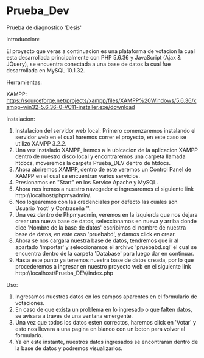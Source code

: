 # Prueba_Dev
Prueba de diagnostico 'Desis'

Introduccion:

El proyecto que veras a continuacion es una plataforma de votacion la cual esta desarrollada principalmente con PHP 5.6.36 y JavaScript (Ajax & JQuery), se encuentra conectada a una base de datos la cual fue desarrollada en MySQL 10.1.32.

Herramientas:

XAMPP: https://sourceforge.net/projects/xampp/files/XAMPP%20Windows/5.6.36/xampp-win32-5.6.36-0-VC11-installer.exe/download

Instalacion:

1. Instalacion del servidor web local: Primero comenzaremos instalando el servidor web en el cual haremos correr el proyecto, en este caso se utilizo XAMPP 3.2.2.
2. Una vez instalado XAMPP, iremos a la ubicacion de la aplicacion XAMPP dentro de nuestro disco local y encontraremos una carpeta llamada htdocs, moveremos la carpeta Prueba_DEV dentro de htdocs.
3. Ahora abriremos XAMPP, dentro de este veremos un Control Panel de XAMPP en el cual se encuentran varios servicios.
4. Presionamos en "Start" en los Service Apache y MySQL.
5. Ahora nos iremos a nuestro navegador e ingresaremos el siguiente link http://localhost/phpmyadmin/.
6. Nos logearemos con las credenciales por defecto las cuales son Usuario 'root' y Contraseña ''.
7. Una vez dentro de Phpmyadmin, veremos en la izquierda que nos dejara crear una nueva base de datos, seleccionamos en nueva y arriba donde dice 'Nombre de la base de datos' escribimos el nombre de nuestra base de datos, en este caso 'pruebabd', y damos click en crear.
8. Ahora se nos cargara nuestra base de datos, tendremos que ir al apartado 'importar' y seleccionamos el archivo 'pruebabd.sql' el cual se encuentra dentro de la carpeta 'Database' para luego dar en continuar.
9. Hasta este punto ya tenemos nuestra base de datos creada, por lo que procederemos a ingresar en nuestro proyecto web en el siguiente link http://localhost/Prueba_DEV/index.php

Uso:
1. Ingresamos nuestros datos en los campos aparentes en el formulario de votaciones.
2. En caso de que exista un problema en lo ingresado o que falten datos, se avisara a traves de una ventana emergente.
3. Una vez que todos los datos esten correctos, haremos click en 'Votar' y esto nos llevara a una pagina en blanco con un boton para volver al formulario.
4. Ya en este instante, nuestros datos ingresados se encontraran dentro de la base de datos y podremos visualizarlos.
